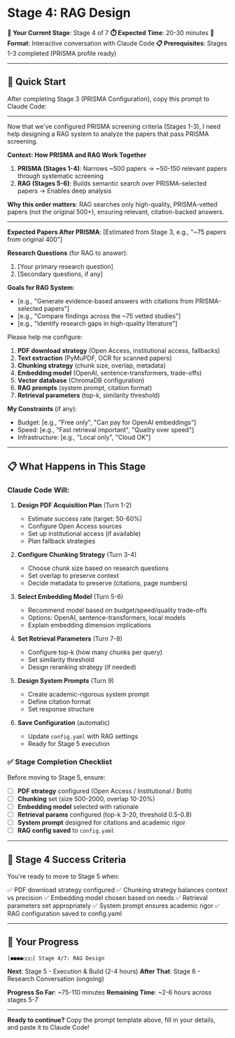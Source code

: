 <!-- METADATA
stage: 4
stage_name: "RAG Design"
stage_goal: "Configure RAG system architecture (chunking, embeddings, retrieval)"
expected_duration: "20-30 minutes"
conversation_mode: "interactive"
prerequisites:
  - stage: 3
    requirement: "PRISMA profile saved, ready to process papers"
outputs:
  - pdf_strategy: "Download plan with fallback options"
  - chunking_config: "Chunk size, overlap, metadata preservation"
  - embedding_model: "Selected model (OpenAI, sentence-transformers, etc.)"
  - vector_db_config: "ChromaDB collection settings"
  - rag_prompts: "System prompt and citation format"
  - retrieval_params: "Top-k, similarity threshold, reranking"
validation_rules:
  chunk_size:
    required: true
    range: [500, 2000]
    default: 1000
    validation: "Should balance context preservation with retrieval precision"
  chunk_overlap:
    required: true
    range: [50, 500]
    default: 200
    validation: "Typically 10-20% of chunk size"
  top_k:
    required: true
    range: [3, 20]
    default: 5
    validation: "Number of chunks to retrieve per query"
cli_commands:
  - command: "researcherrag test-rag --query 'sample question'"
    when: "User wants to preview RAG retrieval before full execution"
    auto_execute: false
scripts_triggered:
  - none (configuration only, RAG builds in Stage 5)
next_stage:
  stage: 5
  condition: "User confirms RAG configuration and is ready to execute"
  prompt_file: "05_execution_plan.md"
divergence_handling:
  common_divergences:
    - pattern: "User wants to start downloading PDFs immediately"
      response: "PDF downloading is part of Stage 5 execution. Right now in Stage 4, let's finalize RAG design configuration. We'll run everything in Stage 5."
    - pattern: "User asks about querying the RAG system"
      response: "Querying happens in Stage 6. Stage 4 is about designing the RAG architecture. Stage 5 builds it, Stage 6 uses it."
    - pattern: "User confused about chunking strategy"
      response: "Chunking splits documents into smaller pieces. Larger chunks (1500-2000) preserve context but may reduce precision. Smaller chunks (500-800) increase precision but may lose context. Default 1000 with 200 overlap is recommended."
conversation_flow:
  expected_turns: 5-10
  typical_pattern:
    - turn: 1
      user_action: "Provides paper count and research questions"
      claude_action: "Explain PDF acquisition strategy, estimate success rate"
    - turn: 2-3
      user_action: "Confirms PDF strategy preferences"
      claude_action: "Design chunking strategy based on research questions"
    - turn: 4-6
      user_action: "Reviews chunking, asks about embeddings"
      claude_action: "Recommend embedding model, explain trade-offs"
    - turn: 7-8
      user_action: "Confirms embedding choice"
      claude_action: "Set retrieval parameters, design system prompts"
    - turn: "final"
      user_action: "Ready to execute"
      claude_action: "Save RAG config to config.yaml, show Stage 5 prompt"
validation_checklist:
  - "PDF download strategy configured (Open Access / Institutional / Both)"
  - "Chunking strategy set (size 500-2000, overlap 10-20%)"
  - "Embedding model selected (OpenAI / sentence-transformers / other)"
  - "Retrieval parameters configured (top-k 3-20, threshold 0.5-0.8)"
  - "System prompt designed for academic rigor and citation"
  - "RAG configuration saved to config.yaml"
-->

# Stage 4: RAG Design

**🎯 Your Current Stage**: Stage 4 of 7
**⏱️ Expected Time**: 20-30 minutes
**💬 Format**: Interactive conversation with Claude Code
**📋 Prerequisites**: Stages 1-3 completed (PRISMA profile ready)

---

## 🚀 Quick Start

After completing Stage 3 (PRISMA Configuration), copy this prompt to Claude Code:

---

Now that we've configured PRISMA screening criteria (Stages 1-3), I need help designing a RAG system to analyze the papers that pass PRISMA screening.

**Context: How PRISMA and RAG Work Together**
1. **PRISMA (Stages 1-4)**: Narrows ~500 papers → ~50-150 relevant papers through systematic screening
2. **RAG (Stages 5-6)**: Builds semantic search over PRISMA-selected papers → Enables deep analysis

**Why this order matters**: RAG searches only high-quality, PRISMA-vetted papers (not the original 500+), ensuring relevant, citation-backed answers.

---

**Expected Papers After PRISMA**: [Estimated from Stage 3, e.g., "~75 papers from original 400"]

**Research Questions** (for RAG to answer):
1. [Your primary research question]
2. [Secondary questions, if any]

**Goals for RAG System**:
- [e.g., "Generate evidence-based answers with citations from PRISMA-selected papers"]
- [e.g., "Compare findings across the ~75 vetted studies"]
- [e.g., "Identify research gaps in high-quality literature"]

Please help me configure:
1. **PDF download strategy** (Open Access, institutional access, fallbacks)
2. **Text extraction** (PyMuPDF, OCR for scanned papers)
3. **Chunking strategy** (chunk size, overlap, metadata)
4. **Embedding model** (OpenAI, sentence-transformers, trade-offs)
5. **Vector database** (ChromaDB configuration)
6. **RAG prompts** (system prompt, citation format)
7. **Retrieval parameters** (top-k, similarity threshold)

**My Constraints** (if any):
- Budget: [e.g., "Free only", "Can pay for OpenAI embeddings"]
- Speed: [e.g., "Fast retrieval important", "Quality over speed"]
- Infrastructure: [e.g., "Local only", "Cloud OK"]

---

## 📋 What Happens in This Stage

### Claude Code Will:

1. **Design PDF Acquisition Plan** (Turn 1-2)
   - Estimate success rate (target: 50-60%)
   - Configure Open Access sources
   - Set up institutional access (if available)
   - Plan fallback strategies

2. **Configure Chunking Strategy** (Turn 3-4)
   - Choose chunk size based on research questions
   - Set overlap to preserve context
   - Decide metadata to preserve (citations, page numbers)

3. **Select Embedding Model** (Turn 5-6)
   - Recommend model based on budget/speed/quality trade-offs
   - Options: OpenAI, sentence-transformers, local models
   - Explain embedding dimension implications

4. **Set Retrieval Parameters** (Turn 7-8)
   - Configure top-k (how many chunks per query)
   - Set similarity threshold
   - Design reranking strategy (if needed)

5. **Design System Prompts** (Turn 9)
   - Create academic-rigorous system prompt
   - Define citation format
   - Set response structure

6. **Save Configuration** (automatic)
   - Update `config.yaml` with RAG settings
   - Ready for Stage 5 execution

### ✅ Stage Completion Checklist

Before moving to Stage 5, ensure:

- [ ] **PDF strategy** configured (Open Access / Institutional / Both)
- [ ] **Chunking** set (size 500-2000, overlap 10-20%)
- [ ] **Embedding model** selected with rationale
- [ ] **Retrieval params** configured (top-k 3-20, threshold 0.5-0.8)
- [ ] **System prompt** designed for citations and academic rigor
- [ ] **RAG config saved** to `config.yaml`

---

## 🎯 Stage 4 Success Criteria

You're ready to move to Stage 5 when:

✅ PDF download strategy configured
✅ Chunking strategy balances context vs precision
✅ Embedding model chosen based on needs
✅ Retrieval parameters set appropriately
✅ System prompt ensures academic rigor
✅ RAG configuration saved to config.yaml

---

## 📍 Your Progress

```
[●●●●○○○] Stage 4/7: RAG Design
```

**Next**: Stage 5 - Execution & Build (2-4 hours)
**After That**: Stage 6 - Research Conversation (ongoing)

**Progress So Far**: ~75-110 minutes
**Remaining Time**: ~2-6 hours across stages 5-7

---

**Ready to continue?** Copy the prompt template above, fill in your details, and paste it to Claude Code!
